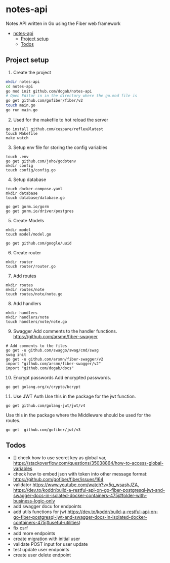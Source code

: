 # notes-api
Notes API written in Go using the Fiber web framework

- [notes-api](#notes-api)
  - [Project setup](#project-setup)
  - [Todos](#todos)

## Project setup

1. Create the project
```bash
mkdir notes-api
cd notes-api
go mod init github.com/dogab/notes-api
# Open Editor in in the directory where the go.mod file is
go get github.com/gofiber/fiber/v2
touch main.go
go run main.go
```

2. Used for the makefile to hot reload the server
```
go install github.com/cespare/reflex@latest
touch Makefile
make watch
```

3. Setup env file for storing the config variables
```
touch .env
go get github.com/joho/godotenv
mkdir config
touch config/config.go
```

4. Setup database
```
touch docker-compose.yaml
mkdir database
touch database/database.go

go get gorm.io/gorm
go get gorm.io/driver/postgres
```

5. Create Models
```
mkdir model
touch model/model.go

go get github.com/google/uuid
```

6. Create router
```
mkdir router
touch router/router.go
```

7. Add routes
```
mkdir routes
mkdir routes/note
touch routes/note/note.go
```

8. Add handlers
```
mkdir handlers
mkdir handlers/note
touch handlers/note/note.go
```

9. Swagger
Add comments to the handler functions. https://github.com/arsmn/fiber-swagger
```
# Add comments to the files
go get -u github.com/swaggo/swag/cmd/swag
swag init
go get -u github.com/arsmn/fiber-swagger/v2
import "github.com/arsmn/fiber-swagger/v2"
import "github.com/dogab/docs"
```

10. Encrypt passwords
Add encrypted passwords.
```
go get golang.org/x/crypto/bcrypt
```

11. Use JWT Auth
Use this in the package for the jwt function.
```
go get github.com/golang-jwt/jwt/v4
```

Use this in the package where the Middleware should be used for the routes.
```
go get  github.com/gofiber/jwt/v3
```

## Todos

- [] check how to use secret key as global var, https://stackoverflow.com/questions/35038864/how-to-access-global-variables
- check how to embed json with token into other message format: https://github.com/gofiber/fiber/issues/164
- validator https://www.youtube.com/watch?v=5q_wsashJZA, https://dev.to/koddr/build-a-restful-api-on-go-fiber-postgresql-jwt-and-swagger-docs-in-isolated-docker-containers-475j#folder-with-business-logic-only
- add swagger docu for endpoints
- add utils functions for jwt https://dev.to/koddr/build-a-restful-api-on-go-fiber-postgresql-jwt-and-swagger-docs-in-isolated-docker-containers-475j#useful-utilities)
- fix csrf
- add more endpoints
- create migration with initial user
- validate POST input for user update
- test update user endpoints
- create user delete endpoint
  